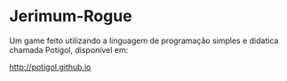# Jerimum-Rogue

Um game feito utilizando a linguagem de programação simples e didatica chamada Potigol, disponível em: 

http://potigol.github.io

